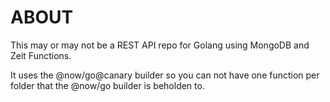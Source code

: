 # ABOUT

This may or may not be a REST API repo for Golang using MongoDB and Zeit Functions.

It uses the @now/go@canary builder so you can not have one function per folder that the @now/go builder is beholden to.